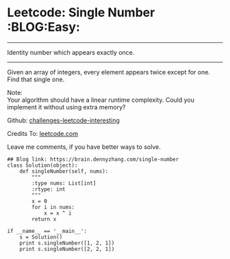 # Leetcode: Single Number     :BLOG:Easy:


---

Identity number which appears exactly once.  

---

Given an array of integers, every element appears twice except for one. Find that single one.  

Note:  
Your algorithm should have a linear runtime complexity. Could you implement it without using extra memory?  

Github: [challenges-leetcode-interesting](https://github.com/DennyZhang/challenges-leetcode-interesting/tree/master/single-number)  

Credits To: [leetcode.com](https://leetcode.com/problems/single-number/description/)  

Leave me comments, if you have better ways to solve.  

    ## Blog link: https://brain.dennyzhang.com/single-number
    class Solution(object):
        def singleNumber(self, nums):
            """
            :type nums: List[int]
            :rtype: int
            """
            x = 0
            for i in nums:
                x = x ^ i
            return x
    
    if __name__ == '__main__':
        s = Solution()
        print s.singleNumber([1, 2, 1])
        print s.singleNumber([2, 2, 1])